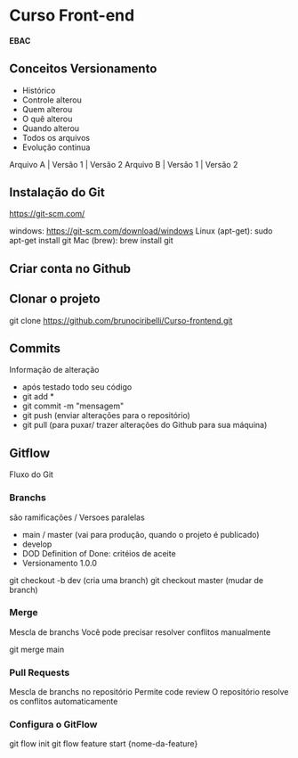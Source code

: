 # Curso Front-end 
#### EBAC

## Conceitos Versionamento 
- Histórico
- Controle alterou
- Quem alterou
- O quê alterou
- Quando alterou
- Todos os arquivos
- Evolução continua

Arquivo A | Versão 1 | Versão 2
Arquivo B | Versão 1 | Versão 2

## Instalação do Git
https://git-scm.com/

windows: https://git-scm.com/download/windows
Linux (apt-get): sudo apt-get install git
Mac (brew): brew install git


## Criar conta no Github

## Clonar o projeto
git clone https://github.com/brunociribelli/Curso-frontend.git

## Commits
Informação de alteração
- após testado todo seu código
- git add *
- git commit -m "mensagem"
- git push (enviar alterações para o repositório)
- git pull (para puxar/ trazer alterações do Github para sua máquina)

## Gitflow
Fluxo do Git

### Branchs
são ramificações / Versoes paralelas

- main / master (vai para produção, quando o projeto é publicado)
- develop 
- DOD Definition of Done: critéios de aceite
- Versionamento 1.0.0

git checkout -b dev (cria uma branch)
git checkout master (mudar de branch)


### Merge
Mescla de branchs
Você pode precisar resolver conflitos manualmente

git merge main

### Pull Requests
Mescla de branchs no repositório
Permite code review
O repositório resolve os conflitos automaticamente


### Configura o GitFlow
git flow init
git flow feature start {nome-da-feature}